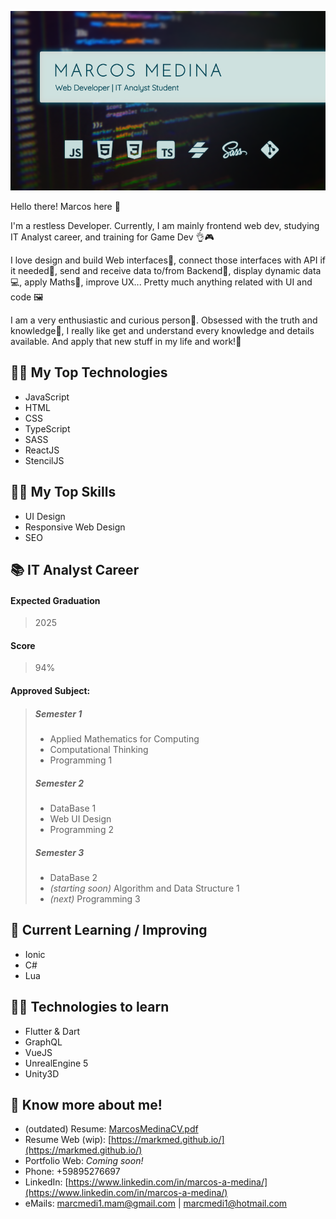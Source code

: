 ![markmed](https://raw.githubusercontent.com/MarkMed/MarkMed/main/heroImg.png)

Hello there! Marcos here 👋

I'm a restless Developer. Currently, I am mainly frontend web dev, studying IT Analyst career, and training for Game Dev 👌🎮

I love design and build Web interfaces🎨, connect those interfaces
with API if it needed🔌, send and receive data to/from Backend🔁, display
dynamic data💻, apply Maths🧮, improve UX... Pretty much anything
related with UI and code 🖼

I am a very enthusiastic and curious person👀. Obsessed with the truth
and knowledge🌟, I really like get and understand every knowledge
and details available. And apply that new stuff in my life and work!💪

## 👨‍💻 My Top Technologies 
- JavaScript
- HTML
- CSS
- TypeScript
- SASS
- ReactJS
- StencilJS

## 🤸‍♀️ My Top Skills 
- UI Design
- Responsive Web Design
- SEO

## 📚 IT Analyst Career
#### Expected Graduation
> 2025
#### Score
> 94%
#### Approved Subject:
> ##### Semester 1
> - Applied Mathematics for Computing
> - Computational Thinking
> - Programming 1
> ##### Semester 2
> - DataBase 1
> - Web UI Design
> - Programming 2
> ##### Semester 3
> - DataBase 2
> - _(starting soon)_ Algorithm and Data Structure 1 
> - _(next)_ Programming 3

## 📖 Current Learning / Improving
- Ionic
- C#
- Lua

## 👨‍🎓 Technologies to learn
- Flutter & Dart
- GraphQL
- VueJS
- UnrealEngine 5
- Unity3D

## 🙌 Know more about me!
- (outdated) Resume: [MarcosMedinaCV.pdf](https://github.com/MarkMed/MarkMed/raw/main/MarcosMedinaCV.pdf)
- Resume Web (wip): [https://markmed.github.io/](https://markmed.github.io/)
- Portfolio Web: _Coming soon!_
- Phone: +59895276697
- LinkedIn: [https://www.linkedin.com/in/marcos-a-medina/](https://www.linkedin.com/in/marcos-a-medina/)
- eMails: [marcmedi1.mam@gmail.com](mailto:marcmedi1.mam@gmail.com) | [marcmedi1@hotmail.com](mailto:marcmedi1@hotmail.com)

<!--
**MarkMed/MarkMed** is a ✨ _special_ ✨ repository because its `README.md` (this file) appears on your GitHub profile.

Here are some ideas to get you started:

- 🔭 I’m currently working on ...
- 🌱 I’m currently learning ...
- 👯 I’m looking to collaborate on ...
- 🤔 I’m looking for help with ...
- 💬 Ask me about ...
- 📫 How to reach me: ...
- 😄 Pronouns: ...
- ⚡ Fun fact: ...
-->
